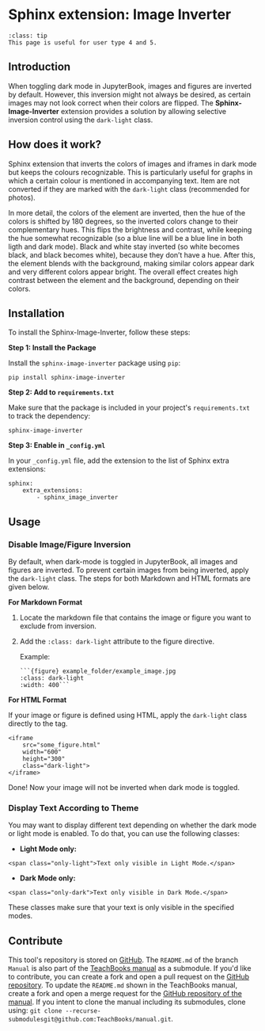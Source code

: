 # Sphinx extension: Image Inverter

```{admonition} User types
:class: tip
This page is useful for user type 4 and 5.
```

## Introduction

When toggling dark mode in JupyterBook, images and figures are inverted by default. However, this inversion might not always be desired, as certain images may not look correct when their colors are flipped. The **Sphinx-Image-Inverter** extension provides a solution by allowing selective inversion control using the `dark-light` class.

## How does it work?
Sphinx extension that inverts the colors of images and iframes in dark mode but keeps the colours recognizable. This is particularly useful for graphs in which a certain colour is mentioned in accompanying text. Item are not converted if they are marked with the `dark-light` class (recommended for photos).

In more detail, the colors of the element are inverted, then the hue of the colors is shifted by 180 degrees, so the inverted colors change to their complementary hues. This flips the brightness and contrast, while keeping the hue somewhat recognizable (so a blue line will be a blue line in both ligth and dark mode). Black and white stay inverted (so white becomes black, and black becomes white), because they don’t have a hue. After this, the element blends with the background, making similar colors appear dark and very different colors appear bright. The overall effect creates high contrast between the element and the background, depending on their colors.

## Installation
To install the Sphinx-Image-Inverter, follow these steps:

**Step 1: Install the Package**

Install the `sphinx-image-inverter` package using `pip`:
```
pip install sphinx-image-inverter
```

**Step 2: Add to `requirements.txt`**

Make sure that the package is included in your project's `requirements.txt` to track the dependency:
```
sphinx-image-inverter
```

**Step 3: Enable in `_config.yml`**

In your `_config.yml` file, add the extension to the list of Sphinx extra extensions:
```
sphinx: 
    extra_extensions:
        - sphinx_image_inverter
```

## Usage
### Disable Image/Figure Inversion

By default, when dark-mode is toggled in JupyterBook, all images and figures are inverted. To prevent certain images from being inverted, apply the `dark-light` class. The steps for both Markdown and HTML formats are given below.

**For Markdown Format**

1. Locate the markdown file that contains the image or figure you want to exclude from inversion.
2. Add the `:class: dark-light` attribute to the figure directive.

    Example:
    ```
    ```{figure} example_folder/example_image.jpg
    :class: dark-light
    :width: 400```
    ```

**For HTML Format**

If your image or figure is defined using HTML, apply the `dark-light` class directly to the tag.

```
<iframe 
    src="some_figure.html" 
    width="600" 
    height="300" 
    class="dark-light">
</iframe>
```

Done! Now your image will not be inverted when dark mode is toggled.

### Display Text According to Theme

You may want to display different text depending on whether the dark mode or light mode is enabled. To do that, you can use the following classes:

- **Light Mode only:**
```
<span class="only-light">Text only visible in Light Mode.</span>
```
- **Dark Mode only:**
```
<span class="only-dark">Text only visible in Dark Mode.</span>
```
These classes make sure that your text is only visible in the specified modes.

## Contribute
This tool's repository is stored on [GitHub](https://github.com/TeachBooks/Sphinx-Image-Inverter). The `README.md` of the branch `Manual` is also part of the [TeachBooks manual](https://teachbooks.io/manual/external/Sphinx-Image-Inverter/README.html) as a submodule. If you'd like to contribute, you can create a fork and open a pull request on the [GitHub repository](https://github.com/TeachBooks/Sphinx-Image-Inverter). To update the `README.md` shown in the TeachBooks manual, create a fork and open a merge request for the [GitHub repository of the manual](https://github.com/TeachBooks/manual). If you intent to clone the manual including its submodules, clone using: `git clone --recurse-submodulesgit@github.com:TeachBooks/manual.git`.

